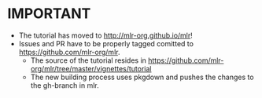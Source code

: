 # IMPORTANT

* The tutorial has moved to http://mlr-org.github.io/mlr!
* Issues and PR have to be properly tagged comitted to https://github.com/mlr-org/mlr.
  * The source of the tutorial resides in https://github.com/mlr-org/mlr/tree/master/vignettes/tutorial
  * The new building process uses pkgdown and pushes the changes to the gh-branch in mlr.
